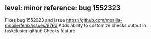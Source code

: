 level: minor
reference: bug 1552323
---
Fixes bug 1552323 and issue https://github.com/mozilla-mobile/fenix/issues/6760
Adds ability to customize checks output in taskcluster-github Checks feature